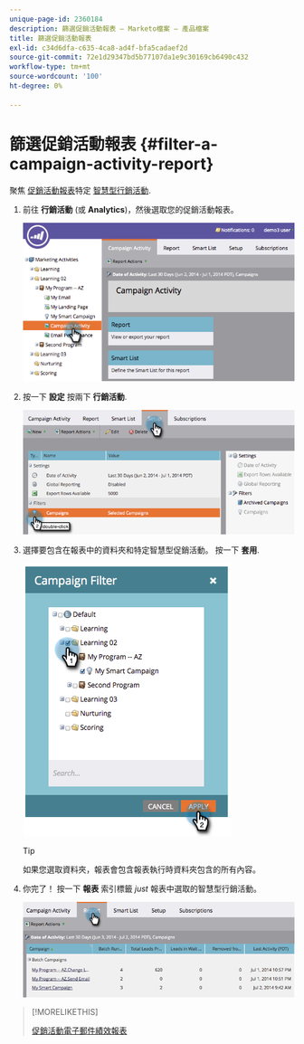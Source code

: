 ```yaml
---
unique-page-id: 2360184
description: 篩選促銷活動報表 — Marketo檔案 — 產品檔案
title: 篩選促銷活動報表
exl-id: c34d6dfa-c635-4ca8-ad4f-bfa5cadaef2d
source-git-commit: 72e1d29347bd5b77107da1e9c30169cb6490c432
workflow-type: tm+mt
source-wordcount: '100'
ht-degree: 0%

---
```


# 篩選促銷活動報表 {#filter-a-campaign-activity-report}

聚焦 [促銷活動報表](/help/marketo/product-docs/reporting/basic-reporting/report-types/campaign-activity-report.md)特定 [智慧型行銷活動](/help/marketo/product-docs/core-marketo-concepts/smart-campaigns/creating-a-smart-campaign/understanding-batch-and-trigger-smart-campaigns.md).

1. 前往 **行銷活動** (或 **Analytics**)，然後選取您的促銷活動報表。

   ![](assets/image2014-9-16-16-3a13-3a56.png)

1. 按一下 **設定** 按兩下 **行銷活動**.

   ![](assets/image2014-9-16-16-3a14-3a1.png)

1. 選擇要包含在報表中的資料夾和特定智慧型促銷活動。 按一下 **套用**.

   ![](assets/image2014-9-16-16-3a14-3a11.png)

   >[!TIP]
   >
   >如果您選取資料夾，報表會包含報表執行時資料夾包含的所有內容。

1. 你完了！ 按一下 **報表** 索引標籤 _just_ 報表中選取的智慧型行銷活動。

   ![](assets/image2014-9-16-16-3a14-3a32.png)

>[!MORELIKETHIS]
>
>[促銷活動電子郵件績效報表](/help/marketo/product-docs/reporting/basic-reporting/report-types/campaign-email-performance-report.md)
